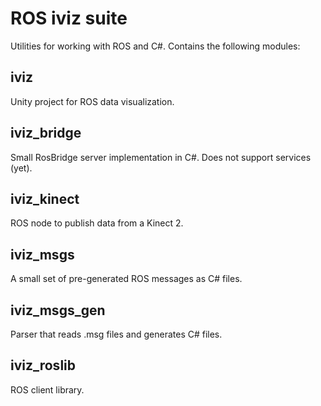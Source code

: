 # ROS iviz suite
Utilities for working with ROS and C#. Contains the following modules:

## iviz
Unity project for ROS data visualization.

## iviz_bridge
Small RosBridge server implementation in C#. Does not support services (yet).

## iviz_kinect
ROS node to publish data from a Kinect 2.

## iviz_msgs
A small set of pre-generated ROS messages as C# files.

## iviz_msgs_gen
Parser that reads .msg files and generates C# files.

## iviz_roslib
ROS client library.
